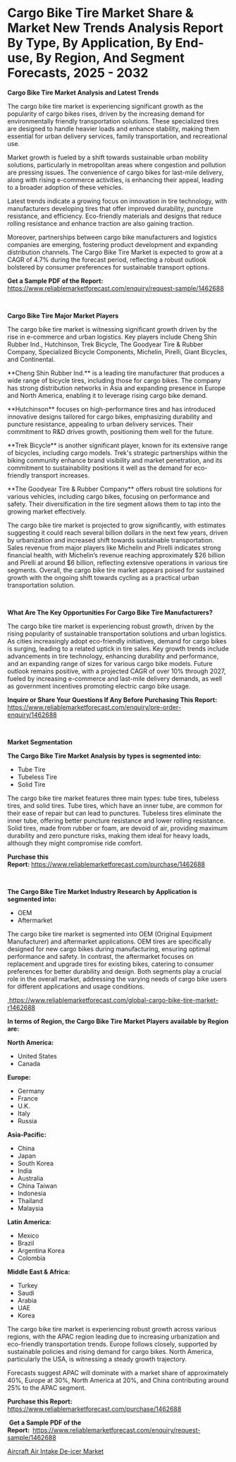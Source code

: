 <p><h1>Cargo Bike Tire Market Share & Market New Trends Analysis Report By Type, By Application, By End-use, By Region, And Segment Forecasts, 2025 - 2032</h1></p><p><strong>Cargo Bike Tire Market Analysis and Latest Trends</strong></p>
<p><p>The cargo bike tire market is experiencing significant growth as the popularity of cargo bikes rises, driven by the increasing demand for environmentally friendly transportation solutions. These specialized tires are designed to handle heavier loads and enhance stability, making them essential for urban delivery services, family transportation, and recreational use.</p><p>Market growth is fueled by a shift towards sustainable urban mobility solutions, particularly in metropolitan areas where congestion and pollution are pressing issues. The convenience of cargo bikes for last-mile delivery, along with rising e-commerce activities, is enhancing their appeal, leading to a broader adoption of these vehicles.</p><p>Latest trends indicate a growing focus on innovation in tire technology, with manufacturers developing tires that offer improved durability, puncture resistance, and efficiency. Eco-friendly materials and designs that reduce rolling resistance and enhance traction are also gaining traction. </p><p>Moreover, partnerships between cargo bike manufacturers and logistics companies are emerging, fostering product development and expanding distribution channels. The Cargo Bike Tire Market is expected to grow at a CAGR of 4.7% during the forecast period, reflecting a robust outlook bolstered by consumer preferences for sustainable transport options.</p></p>
<p><strong>Get a Sample PDF of the Report:&nbsp;</strong> <a href="https://www.reliablemarketforecast.com/enquiry/request-sample/1462688?utm_campaign=2876&utm_medium=2&utm_source=Github&utm_content=ia&utm_term=31032025&utm_id=cargo-bike-tire">https://www.reliablemarketforecast.com/enquiry/request-sample/1462688</a></p>
<p>&nbsp;</p>
<p><strong>Cargo Bike Tire Major Market Players</strong></p>
<p><p>The cargo bike tire market is witnessing significant growth driven by the rise in e-commerce and urban logistics. Key players include Cheng Shin Rubber Ind., Hutchinson, Trek Bicycle, The Goodyear Tire & Rubber Company, Specialized Bicycle Components, Michelin, Pirelli, Giant Bicycles, and Continental.</p><p>**Cheng Shin Rubber Ind.** is a leading tire manufacturer that produces a wide range of bicycle tires, including those for cargo bikes. The company has strong distribution networks in Asia and expanding presence in Europe and North America, enabling it to leverage rising cargo bike demand.</p><p>**Hutchinson** focuses on high-performance tires and has introduced innovative designs tailored for cargo bikes, emphasizing durability and puncture resistance, appealing to urban delivery services. Their commitment to R&D drives growth, positioning them well for the future.</p><p>**Trek Bicycle** is another significant player, known for its extensive range of bicycles, including cargo models. Trek's strategic partnerships within the biking community enhance brand visibility and market penetration, and its commitment to sustainability positions it well as the demand for eco-friendly transport increases.</p><p>**The Goodyear Tire & Rubber Company** offers robust tire solutions for various vehicles, including cargo bikes, focusing on performance and safety. Their diversification in the tire segment allows them to tap into the growing market effectively.</p><p>The cargo bike tire market is projected to grow significantly, with estimates suggesting it could reach several billion dollars in the next few years, driven by urbanization and increased shift towards sustainable transportation. Sales revenue from major players like Michelin and Pirelli indicates strong financial health, with Michelin’s revenue reaching approximately $26 billion and Pirelli at around $6 billion, reflecting extensive operations in various tire segments. Overall, the cargo bike tire market appears poised for sustained growth with the ongoing shift towards cycling as a practical urban transportation solution.</p></p>
<p>&nbsp;</p>
<p><strong>What Are The Key Opportunities For Cargo Bike Tire Manufacturers?</strong></p>
<p><p>The cargo bike tire market is experiencing robust growth, driven by the rising popularity of sustainable transportation solutions and urban logistics. As cities increasingly adopt eco-friendly initiatives, demand for cargo bikes is surging, leading to a related uptick in tire sales. Key growth trends include advancements in tire technology, enhancing durability and performance, and an expanding range of sizes for various cargo bike models. Future outlook remains positive, with a projected CAGR of over 10% through 2027, fueled by increasing e-commerce and last-mile delivery demands, as well as government incentives promoting electric cargo bike usage.</p></p>
<p><strong>Inquire or Share Your Questions If Any Before Purchasing This Report:</strong> <a href="https://www.reliablemarketforecast.com/enquiry/pre-order-enquiry/1462688?utm_campaign=2876&utm_medium=2&utm_source=Github&utm_content=ia&utm_term=31032025&utm_id=cargo-bike-tire">https://www.reliablemarketforecast.com/enquiry/pre-order-enquiry/1462688</a></p>
<p>&nbsp;</p>
<p><strong>Market Segmentation</strong></p>
<p><strong>The Cargo Bike Tire Market Analysis by types is segmented into:</strong></p>
<p><ul><li>Tube Tire</li><li>Tubeless Tire</li><li>Solid Tire</li></ul></p>
<p><p>The cargo bike tire market features three main types: tube tires, tubeless tires, and solid tires. Tube tires, which have an inner tube, are common for their ease of repair but can lead to punctures. Tubeless tires eliminate the inner tube, offering better puncture resistance and lower rolling resistance. Solid tires, made from rubber or foam, are devoid of air, providing maximum durability and zero puncture risks, making them ideal for heavy loads, although they might compromise ride comfort.</p></p>
<p><strong>Purchase this Report:&nbsp;</strong><a href="https://www.reliablemarketforecast.com/purchase/1462688?utm_campaign=2876&utm_medium=2&utm_source=Github&utm_content=ia&utm_term=31032025&utm_id=cargo-bike-tire">https://www.reliablemarketforecast.com/purchase/1462688</a></p>
<p>&nbsp;</p>
<p><strong>The Cargo Bike Tire Market Industry Research by Application is segmented into:</strong></p>
<p><ul><li>OEM</li><li>Aftermarket</li></ul></p>
<p><p>The cargo bike tire market is segmented into OEM (Original Equipment Manufacturer) and aftermarket applications. OEM tires are specifically designed for new cargo bikes during manufacturing, ensuring optimal performance and safety. In contrast, the aftermarket focuses on replacement and upgrade tires for existing bikes, catering to consumer preferences for better durability and design. Both segments play a crucial role in the overall market, addressing the varying needs of cargo bike users for different applications and usage conditions.</p></p>
<p><a href="https://www.reliablemarketforecast.com/global-cargo-bike-tire-market-r1462688?utm_campaign=2876&utm_medium=2&utm_source=Github&utm_content=ia&utm_term=31032025&utm_id=cargo-bike-tire">&nbsp;https://www.reliablemarketforecast.com/global-cargo-bike-tire-market-r1462688</a></p>
<p><strong>In terms of Region, the Cargo Bike Tire Market Players available by Region are:</strong></p>
<p>
    <p> <strong> North America: </strong>
        <ul>
            <li>United States</li>
            <li>Canada</li>
        </ul>
        </p> 
    <p> <strong> Europe: </strong>
        <ul>
            <li>Germany</li>
            <li>France</li>
            <li>U.K.</li>
            <li>Italy</li>
            <li>Russia</li>
        </ul>
        </p> 
    <p> <strong> Asia-Pacific: </strong>
        <ul>
            <li>China</li>
            <li>Japan</li>
            <li>South Korea</li>
            <li>India</li>
            <li>Australia</li>
            <li>China Taiwan</li>
            <li>Indonesia</li>
            <li>Thailand</li>
            <li>Malaysia</li>
        </ul>
        </p> 
    <p> <strong> Latin America: </strong>
        <ul>
            <li>Mexico</li>
            <li>Brazil</li>
            <li>Argentina Korea</li>
            <li>Colombia</li>
        </ul>
        </p> 
    <p> <strong> Middle East & Africa: </strong>
        <ul>
            <li>Turkey</li>
            <li>Saudi</li>
            <li>Arabia</li>
            <li>UAE</li>
            <li>Korea</li>
        </ul>
    </p>
    </p>
<p><p>The cargo bike tire market is experiencing robust growth across various regions, with the APAC region leading due to increasing urbanization and eco-friendly transportation trends. Europe follows closely, supported by sustainable policies and rising demand for cargo bikes. North America, particularly the USA, is witnessing a steady growth trajectory.</p><p>Forecasts suggest APAC will dominate with a market share of approximately 40%, Europe at 30%, North America at 20%, and China contributing around 25% to the APAC segment.</p></p>
<p><strong>Purchase this Report: </strong><a href="https://www.reliablemarketforecast.com/purchase/1462688?utm_campaign=2876&utm_medium=2&utm_source=Github&utm_content=ia&utm_term=31032025&utm_id=cargo-bike-tire">https://www.reliablemarketforecast.com/purchase/1462688</a></p>
<p>&nbsp;<strong>Get a Sample PDF of the Report:&nbsp;&nbsp;</strong><a href="https://www.reliablemarketforecast.com/enquiry/request-sample/1462688?utm_campaign=2876&utm_medium=2&utm_source=Github&utm_content=ia&utm_term=31032025&utm_id=cargo-bike-tire">https://www.reliablemarketforecast.com/enquiry/request-sample/1462688</a></p>
<p><strong></strong></p>
<p><p><a href="https://github.com/saaindosya/Market-Research-Report-List-1/blob/main/aircraft-air-intake-de-icer-market.md?utm_campaign=2876&utm_medium=2&utm_source=Github&utm_content=ia&utm_term=31032025&utm_id=cargo-bike-tire">Aircraft Air Intake De-icer Market</a></p></p>